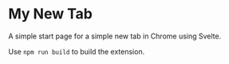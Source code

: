 # My New Tab

A simple start page for a simple new tab in Chrome using Svelte.

Use `npm run build` to build the extension.
